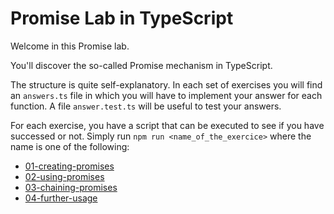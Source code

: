 # Promise Lab in TypeScript

Welcome in this Promise lab.

You'll discover the so-called Promise mechanism in TypeScript.

The structure is quite self-explanatory. In each set of exercises you will find an `answers.ts` file in which you will have to implement your answer for each function. A file `answer.test.ts` will be useful to test your answers.

For each exercise, you have a script that can be executed to see if you have successed or not. Simply run `npm run <name_of_the_exercice>` where the name is one of the following:

- [01-creating-promises](/01-creating-promises/)
- [02-using-promises](/02-using-promises/)
- [03-chaining-promises](/03-chaining-promises/)
- [04-further-usage](/04-further-usage/)